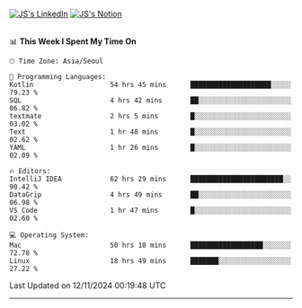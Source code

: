
[![JS's LinkedIn](https://img.shields.io/badge/LinkedIn-blue?style=for-the-badge&logo=linkedin)](https://www.linkedin.com/in/jaeseung-lee-5a2a32139/) 
[![JS's Notion](https://img.shields.io/badge/Notion-black?style=for-the-badge&logo=notion)](https://bit.ly/ljswiki1) <br><br>
<!-- ![JS's GitHub stats](https://github-readme-stats-lemon-five.vercel.app/api?username=tkxkd0159&hide=contribs,prs,stars,issues&show_icons=true&theme=react&include_all_commits=true)   -->
<!-- ![Top Langs](https://github-readme-stats-lemon-five.vercel.app/api/top-langs/?username=tkxkd0159&layout=compact&hide=jupyter%20notebook,scss,html,css&langs_count=10)  -->


<!--START_SECTION:waka-->
📊 **This Week I Spent My Time On** 

```text
🕑︎ Time Zone: Asia/Seoul

💬 Programming Languages: 
Kotlin                   54 hrs 45 mins      ████████████████████░░░░░   79.23 % 
SQL                      4 hrs 42 mins       ██░░░░░░░░░░░░░░░░░░░░░░░   06.82 % 
textmate                 2 hrs 5 mins        █░░░░░░░░░░░░░░░░░░░░░░░░   03.02 % 
Text                     1 hr 48 mins        █░░░░░░░░░░░░░░░░░░░░░░░░   02.62 % 
YAML                     1 hr 26 mins        █░░░░░░░░░░░░░░░░░░░░░░░░   02.09 % 

🔥 Editors: 
IntelliJ IDEA            62 hrs 29 mins      ███████████████████████░░   90.42 % 
DataGrip                 4 hrs 49 mins       ██░░░░░░░░░░░░░░░░░░░░░░░   06.98 % 
VS Code                  1 hr 47 mins        █░░░░░░░░░░░░░░░░░░░░░░░░   02.60 % 

💻 Operating System: 
Mac                      50 hrs 18 mins      ██████████████████░░░░░░░   72.78 % 
Linux                    18 hrs 49 mins      ███████░░░░░░░░░░░░░░░░░░   27.22 % 
```


 Last Updated on 12/11/2024 00:19:48 UTC
<!--END_SECTION:waka-->

---
<!---
<a href="https://github.com/tkxkd0159/books">
  <img align="center" src="https://github-readme-stats-lemon-five.vercel.app/api/pin/?username=tkxkd0159&repo=books&theme=react" />
</a>
-->

<!---
- 🔭 I’m currently working on ...
- 🌱 I’m currently learning blockchain and distributed network
- 👯 I’m looking to collaborate on ...
- 🤔 I’m looking for help with ...
- 💬 Ask me about ...
- 📫 How to reach me: ...
- 😄 Pronouns: ...
- ⚡ Fun fact: ...
-->
